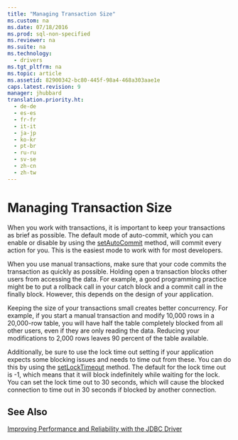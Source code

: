 ```yaml
---
title: "Managing Transaction Size"
ms.custom: na
ms.date: 07/18/2016
ms.prod: sql-non-specified
ms.reviewer: na
ms.suite: na
ms.technology: 
  - drivers
ms.tgt_pltfrm: na
ms.topic: article
ms.assetid: 82900342-bc80-445f-98a4-468a303aae1e
caps.latest.revision: 9
manager: jhubbard
translation.priority.ht: 
  - de-de
  - es-es
  - fr-fr
  - it-it
  - ja-jp
  - ko-kr
  - pt-br
  - ru-ru
  - sv-se
  - zh-cn
  - zh-tw
---
```

# Managing Transaction Size
  When you work with transactions, it is important to keep your transactions as brief as possible. The default mode of auto-commit, which you can enable or disable by using the [setAutoCommit](../content/setAutoCommit-Method--SQLServerConnection-.md) method, will commit every action for you. This is the easiest mode to work with for most developers.  
  
 When you use manual transactions, make sure that your code commits the transaction as quickly as possible. Holding open a transaction blocks other users from accessing the data. For example, a good programming practice might be to put a rollback call in your catch block and a commit call in the finally block. However, this depends on the design of your application.  
  
 Keeping the size of your transactions small creates better concurrency. For example, if you start a manual transaction and modify 10,000 rows in a 20,000-row table, you will have half the table completely blocked from all other users, even if they are only reading the data. Reducing your modifications to 2,000 rows leaves 90 percent of the table available.  
  
 Additionally, be sure to use the lock time out setting if your application expects some blocking issues and needs to time out from these. You can do this by using the [setLockTimeout](../content/setLockTimeout-Method--SQLServerDataSource-.md) method. The default for the lock time out is -1, which means that it will block indefinitely while waiting for the lock. You can set the lock time out to 30 seconds, which will cause the blocked connection to time out in 30 seconds if blocked by another connection.  
  
## See Also  
 [Improving Performance and Reliability with the JDBC Driver](../content/Improving-Performance-and-Reliability-with-the-JDBC-Driver.md)  
  
  